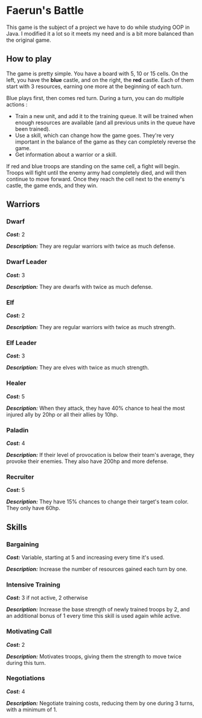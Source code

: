 # Faerun's Battle
This game is the subject of a project we have to do while studying OOP in Java. I modified it a lot so it meets my need
and is a bit more balanced than the original game.

## How to play
The game is pretty simple. You have a board with 5, 10 or 15 cells. On the left, you have the **blue** castle, and on the
right, the **red** castle. Each of them start with 3 resources, earning one more at the beginning of each turn.

Blue plays first, then comes red turn. During a turn, you can do multiple actions :

- Train a new unit, and add it to the training queue. It will be trained when enough resources are available (and all
previous units in the queue have been trained).
- Use a skill, which can change how the game goes. They're very important in the balance of the game as they can
completely reverse the game.
- Get information about a warrior or a skill.

If red and blue troops are standing on the same cell, a fight will begin. Troops will fight until the enemy army had
completely died, and will then continue to move forward. Once they reach the cell next to the enemy's castle, the game
ends, and they win.

## Warriors
### Dwarf
***Cost:*** 2

***Description:*** They are regular warriors with twice as much defense.

### Dwarf Leader
***Cost:*** 3

***Description:*** They are dwarfs with twice as much defense.

### Elf
***Cost:*** 2

***Description:*** They are regular warriors with twice as much strength.

### Elf Leader
***Cost:*** 3

***Description:*** They are elves with twice as much strength.

### Healer
***Cost:*** 5

***Description:*** When they attack, they have 40% chance to heal the most injured ally by 20hp or all their allies by 10hp.

### Paladin
***Cost:*** 4

***Description:*** If their level of provocation is below their team's average, they provoke their enemies.
They also have 200hp and more defense.

### Recruiter
***Cost:*** 5

***Description:*** They have 15% chances to change their target's team color.
They only have 60hp.

## Skills
### Bargaining
***Cost:*** Variable, starting at 5 and increasing every time it's used.

***Description:*** Increase the number of resources gained each turn by one.

### Intensive Training
***Cost:*** 3 if not active, 2 otherwise

***Description:*** Increase the base strength of newly trained troops by 2, and an additional bonus of 1 every time this
skill is used again while active.

### Motivating Call
***Cost:*** 2

***Description:*** Motivates troops, giving them the strength to move twice during this turn.

### Negotiations
***Cost:*** 4

***Description:*** Negotiate training costs, reducing them by one during 3 turns, with a minimum of 1.
